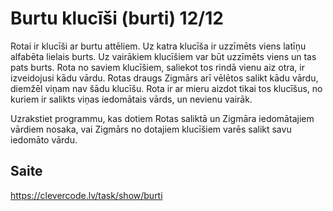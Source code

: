 # Burtu klucīši (burti) 12/12
Rotai ir klucīši ar burtu attēliem. Uz katra klucīša ir uzzīmēts viens latīņu alfabēta lielais burts. Uz vairākiem klucīšiem var būt uzzīmēts viens un tas pats burts. Rota no saviem klucīšiem, saliekot tos rindā vienu aiz otra, ir izveidojusi kādu vārdu. Rotas draugs Zigmārs arī vēlētos salikt kādu vārdu, diemžēl viņam nav šādu klucīšu. Rota ir ar mieru aizdot tikai tos klucīšus, no kuriem ir salikts viņas iedomātais vārds, un nevienu vairāk.


Uzrakstiet programmu, kas dotiem Rotas saliktā un Zigmāra iedomātajiem vārdiem nosaka, vai Zigmārs no dotajiem klucīšiem varēs salikt savu iedomāto vārdu.
## Saite
https://clevercode.lv/task/show/burti